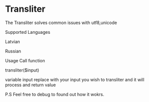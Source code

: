 # Transliter
The Transliter solves common issues with utf8,unicode

Supported Languages

Latvian

Russian


Usage Call function

transliter($input)

variable input replace with your input you wish to transliter and it will process and return value

P.S
Feel free to debug to found out how it wokrs.
